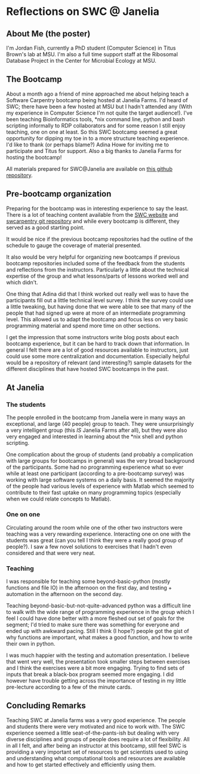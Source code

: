 # Reflections on SWC @ Janelia

## About Me (the poster)

I'm Jordan Fish, currently a PhD student (Computer Science) in Titus Brown's lab at MSU.  I'm also a full time support staff at the Ribosomal Database Project in the Center for Microbial Ecology at MSU.  

## The Bootcamp

About a month ago a friend of mine approached me about helping teach a Software Carpentry bootcamp being hosted at Janelia Farms.  I'd heard of SWC; there have been a few hosted at MSU but I hadn't attended any (With my experience in Computer Science I'm not quite the target audience!).  I've been teaching Bioinformatics tools, \*nix command line, python and bash scripting informally to RDP collaborators and for some reason I still enjoy teaching, one on one at least.  So this SWC bootcamp seemed a great opportunity for dipping my toe in to a more structure teaching experience.  I'd like to thank (or perhaps blame?) Adina Howe for inviting me to participate and Titus for support.  Also a big thanks to Janelia Farms for hosting the bootcamp!

All materials prepared for SWC@Janelia are available on [this github repository](http://github.com/fishjord/swc_hhmi).
## Pre-bootcamp organization

Preparing for the bootcamp was in interesting experience to say the least.  There is a lot of teaching content available from the [SWC website](http://software-carpentry.org/) and [swcarpentry git repository](https://github.com/swcarpentry) and while every bootcamp is different, they served as a good starting point.  

It would be nice if the previous bootcamp repositories had the outline of the schedule to gauge the coverage of material presented.

It also would be very helpful for organizing new bootcamps if previous bootcamp repositories included some of the feedback from the students and reflections from the instructors.  Particularly a little about the technical expertise of the group and what lessons/parts of lessons worked well and which didn't. 

One thing that Adina did that I think worked out really well was to have the participants fill out a little technical level survey.  I think the survey could use a little tweaking, but having done that we were able to see that many of the people that had signed up were at more of an intermediate programming level.  This allowed us to adapt the bootcamp and focus less on very basic programming material and spend more time on other sections.

I get the impression that some instructors write blog posts about each bootcamp experience, but it can be hard to track down that information.  In general I felt there are a lot of good resources available to instructors, just could use some more centralization and documentation.  Especially helpful would be a repository of relevant (and interesting?) sample datasets for the different disciplines that have hosted SWC bootcamps in the past.

## At Janelia

### The students

The people enrolled in the bootcamp from Janelia were in many ways an exceptional, and large (40 people) group to teach.  They were unsurprisingly a very intelligent group (this *IS* Janelia Farms after all), but they were also very engaged and interested in learning about the \*nix shell and python scripting.

One complication about the group of students (and probably a complication with large groups for bootcamps in general) was the very broad background of the participants.  Some had no programming experience what so ever while at least one participant (according to a pre-bootcamp survey) was working with large software systems on a daily basis.  It seemed the majority of the people had various levels of experience with Matlab which seemed to contribute to their fast uptake on many programming topics (especially when we could relate concepts to Matlab).

### One on one

Circulating around the room while one of the other two instructors were teaching was a very rewarding experience.  Interacting one on one with the students was great (can you tell I think they were a really good group of people?). I saw a few novel solutions to exercises that I hadn't even considered and that were very neat. 

### Teaching

I was responsible for teaching some beyond-basic-python (mostly functions and file IO) in the afternoon on the first day, and testing + automation in the afternoon on the second day.

Teaching beyond-basic-but-not-quite-advanced python was a difficult line to walk with the wide range of programming experience in the group which I feel I could have done better with a more fleshed out set of goals for the segment; I'd tried to make sure there was something for everyone and ended up with awkward pacing. Still I think (I hope?) people got the gist of why functions are important, what makes a good function, and how to write their own in python.

I was much happier with the testing and automation presentation.  I believe that went very well, the presentation took smaller steps between exercises and I think the exercises were a bit more engaging.  Trying to find sets of inputs that break a black-box program seemed more engaging.  I did however have trouble getting across the importance of testing in my little pre-lecture according to a few of the minute cards.

##  Concluding Remarks

Teaching SWC at Janelia farms was a very good experience.  The people and students there were very motivated and nice to work with.  The SWC experience seemed a little seat-of-the-pants-ish but dealing with very diverse disciplines and groups of people does require a lot of flexibility.  All in all I felt, and after being an instructor at this bootcamp, still feel SWC is providing a very important set of resources to get scientists used to using and understanding what computational tools and resources are available and how to get started effectively and efficiently using them. 